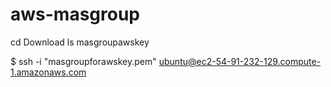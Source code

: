 # aws-masgroup
cd Download
ls masgroupawskey


$ ssh -i "masgroupforawskey.pem" ubuntu@ec2-54-91-232-129.compute-1.amazonaws.com
